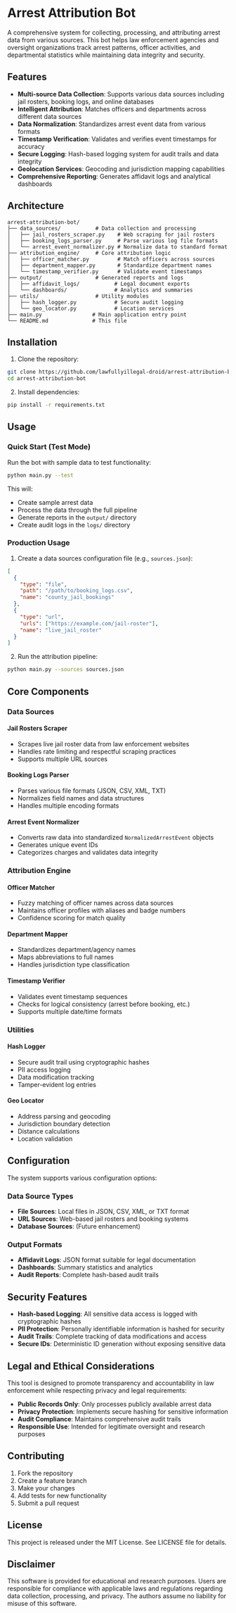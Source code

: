 # Arrest Attribution Bot

A comprehensive system for collecting, processing, and attributing arrest data from various sources. This bot helps law enforcement agencies and oversight organizations track arrest patterns, officer activities, and departmental statistics while maintaining data integrity and security.

## Features

- **Multi-source Data Collection**: Supports various data sources including jail rosters, booking logs, and online databases
- **Intelligent Attribution**: Matches officers and departments across different data sources
- **Data Normalization**: Standardizes arrest event data from various formats
- **Timestamp Verification**: Validates and verifies event timestamps for accuracy
- **Secure Logging**: Hash-based logging system for audit trails and data integrity
- **Geolocation Services**: Geocoding and jurisdiction mapping capabilities
- **Comprehensive Reporting**: Generates affidavit logs and analytical dashboards

## Architecture

```
arrest-attribution-bot/
├── data_sources/           # Data collection and processing
│   ├── jail_rosters_scraper.py    # Web scraping for jail rosters
│   ├── booking_logs_parser.py     # Parse various log file formats
│   └── arrest_event_normalizer.py # Normalize data to standard format
├── attribution_engine/     # Core attribution logic
│   ├── officer_matcher.py         # Match officers across sources
│   ├── department_mapper.py       # Standardize department names
│   └── timestamp_verifier.py      # Validate event timestamps
├── output/                 # Generated reports and logs
│   ├── affidavit_logs/           # Legal document exports
│   └── dashboards/               # Analytics and summaries
├── utils/                  # Utility modules
│   ├── hash_logger.py            # Secure audit logging
│   └── geo_locator.py            # Location services
├── main.py                # Main application entry point
└── README.md              # This file
```

## Installation

1. Clone the repository:
```bash
git clone https://github.com/lawfullyillegal-droid/arrest-attribution-bot.git
cd arrest-attribution-bot
```

2. Install dependencies:
```bash
pip install -r requirements.txt
```

## Usage

### Quick Start (Test Mode)

Run the bot with sample data to test functionality:

```bash
python main.py --test
```

This will:
- Create sample arrest data
- Process the data through the full pipeline
- Generate reports in the `output/` directory
- Create audit logs in the `logs/` directory

### Production Usage

1. Create a data sources configuration file (e.g., `sources.json`):

```json
[
  {
    "type": "file",
    "path": "/path/to/booking_logs.csv",
    "name": "county_jail_bookings"
  },
  {
    "type": "url",
    "urls": ["https://example.com/jail-roster"],
    "name": "live_jail_roster"
  }
]
```

2. Run the attribution pipeline:

```bash
python main.py --sources sources.json
```

## Core Components

### Data Sources

#### Jail Rosters Scraper
- Scrapes live jail roster data from law enforcement websites
- Handles rate limiting and respectful scraping practices
- Supports multiple URL sources

#### Booking Logs Parser
- Parses various file formats (JSON, CSV, XML, TXT)
- Normalizes field names and data structures
- Handles multiple encoding formats

#### Arrest Event Normalizer
- Converts raw data into standardized `NormalizedArrestEvent` objects
- Generates unique event IDs
- Categorizes charges and validates data integrity

### Attribution Engine

#### Officer Matcher
- Fuzzy matching of officer names across data sources
- Maintains officer profiles with aliases and badge numbers
- Confidence scoring for match quality

#### Department Mapper
- Standardizes department/agency names
- Maps abbreviations to full names
- Handles jurisdiction type classification

#### Timestamp Verifier
- Validates event timestamp sequences
- Checks for logical consistency (arrest before booking, etc.)
- Supports multiple date/time formats

### Utilities

#### Hash Logger
- Secure audit trail using cryptographic hashes
- PII access logging
- Data modification tracking
- Tamper-evident log entries

#### Geo Locator
- Address parsing and geocoding
- Jurisdiction boundary detection
- Distance calculations
- Location validation

## Configuration

The system supports various configuration options:

### Data Source Types

- **File Sources**: Local files in JSON, CSV, XML, or TXT format
- **URL Sources**: Web-based jail rosters and booking systems
- **Database Sources**: (Future enhancement)

### Output Formats

- **Affidavit Logs**: JSON format suitable for legal documentation
- **Dashboards**: Summary statistics and analytics
- **Audit Reports**: Complete hash-based audit trails

## Security Features

- **Hash-based Logging**: All sensitive data access is logged with cryptographic hashes
- **PII Protection**: Personally identifiable information is hashed for security
- **Audit Trails**: Complete tracking of data modifications and access
- **Secure IDs**: Deterministic ID generation without exposing sensitive data

## Legal and Ethical Considerations

This tool is designed to promote transparency and accountability in law enforcement while respecting privacy and legal requirements:

- **Public Records Only**: Only processes publicly available arrest data
- **Privacy Protection**: Implements secure hashing for sensitive information
- **Audit Compliance**: Maintains comprehensive audit trails
- **Responsible Use**: Intended for legitimate oversight and research purposes

## Contributing

1. Fork the repository
2. Create a feature branch
3. Make your changes
4. Add tests for new functionality
5. Submit a pull request

## License

This project is released under the MIT License. See LICENSE file for details.

## Disclaimer

This software is provided for educational and research purposes. Users are responsible for compliance with applicable laws and regulations regarding data collection, processing, and privacy. The authors assume no liability for misuse of this software.